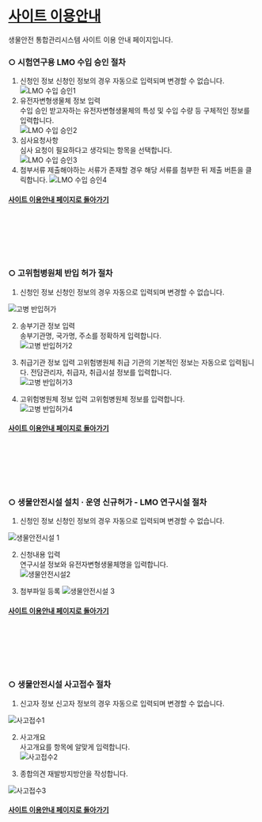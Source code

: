 # [사이트 이용안내](https://sooyeon1022.github.io/Micro/)
생물안전 통합관리시스템 사이트 이용 안내 페이지입니다.  

###  ○ 시험연구용 LMO 수입 승인 절차

1. 신청인 정보
    신청인 정보의 경우 자동으로 입력되며 변경할 수 없습니다.  
![LMO 수입 승인1](https://user-images.githubusercontent.com/125325764/220018132-1cbc4cb6-762e-450d-9717-b6f7ef8f62b9.PNG)  
2. 유전자변형생물체 정보 입력  
    수입 승인 받고자하는 유전자변형생물체의 특성 및 수입 수량 등 구체적인 정보를 입력합니다.  
![LMO 수입 승인2](https://user-images.githubusercontent.com/125325764/220018135-3623fd69-6de9-4adc-976b-69b690bcdf0f.PNG)  
3. 심사요청사항  
    심사 요청이 필요하다고 생각되는 항목을 선택합니다.  
![LMO 수입 승인3](https://user-images.githubusercontent.com/125325764/220018140-a3496b22-a528-418f-848b-649bdefb79d3.PNG)  
4. 첨부서류
    제출해야하는 서류가 존재할 경우 해당 서류를 첨부한 뒤 제출 버튼을 클릭합니다. 
![LMO 수입 승인4](https://user-images.githubusercontent.com/125325764/220018143-420a4cbe-d0a5-47bd-b0dd-c732b13319d5.PNG)

#### [사이트 이용안내 페이지로 돌아가기](https://sooyeon1022.github.io/Micro/#-%EC%82%AC%EC%9D%B4%ED%8A%B8-%EC%83%81%EB%8B%A8-%EB%A9%94%EB%89%B4-%EC%95%88%EB%82%B4)
<br> 
<br> 
<br> 
<br> 
<br>  

###  ○ 고위험병원체 반입 허가 절차  

1. 신청인 정보
    신청인 정보의 경우 자동으로 입력되며 변경할 수 없습니다.  
    
![고병 반입허가](https://user-images.githubusercontent.com/125325764/220246537-32d11879-662d-41ce-af0f-7d18b9f8c830.PNG)  

2. 송부기관 정보 입력  
    송부기관명, 국가명, 주소를 정확하게 입력합니다.   
![고병 반입허가2](https://user-images.githubusercontent.com/125325764/220246539-489fca05-6181-4f82-8fab-6ff61fe9f5aa.PNG)  

3. 취급기관 정보 입력 
    고위험병원체 취급 기관의 기본적인 정보는 자동으로 입력됩니다. 전담관리자, 취급자, 취급시설 정보를 입력합니다.   
![고병 반입허가3](https://user-images.githubusercontent.com/125325764/220246542-5c424eda-10b2-4991-93f5-5747cd506c38.PNG)  

4. 고위험병원체 정보 입력 
    고위험병원체 정보를 입력합니다.  
![고병 반입허가4](https://user-images.githubusercontent.com/125325764/220246545-96c0c630-6c2e-4840-a39a-f4b7f27635b9.PNG)  

#### [사이트 이용안내 페이지로 돌아가기](https://sooyeon1022.github.io/Micro/#-%EC%82%AC%EC%9D%B4%ED%8A%B8-%EC%83%81%EB%8B%A8-%EB%A9%94%EB%89%B4-%EC%95%88%EB%82%B4)  


<br> 
<br> 
<br> 
<br> 
<br>  

###  ○ 생물안전시설 설치 · 운영 신규허가 - LMO 연구시설 절차  

1. 신청인 정보
    신청인 정보의 경우 자동으로 입력되며 변경할 수 없습니다.  
    
![생물안전시설 1](https://user-images.githubusercontent.com/125325764/220249067-759df5dc-4b4b-42c5-8411-b7e3d3ae7b1d.PNG)  

2. 신청내용 입력  
    연구시설 정보와 유전자변형생물체명을 입력합니다.    
![생물안전시설2](https://user-images.githubusercontent.com/125325764/220249061-56dad988-3232-43d6-84a4-eb53ac8eb67b.PNG) 

3. 첨부파일 등록 
![생물안전시설 3](https://user-images.githubusercontent.com/125325764/220249069-5c6a4095-bd3b-4198-a57a-6d8f9e58b5ec.PNG)  


 #### [사이트 이용안내 페이지로 돌아가기](https://sooyeon1022.github.io/Micro/#-%EC%82%AC%EC%9D%B4%ED%8A%B8-%EC%83%81%EB%8B%A8-%EB%A9%94%EB%89%B4-%EC%95%88%EB%82%B4)  
 
 
<br> 
<br> 
<br> 
<br> 
<br>  

###  ○ 생물안전시설 사고접수 절차

1. 신고자 정보
    신고자 정보의 경우 자동으로 입력되며 변경할 수 없습니다.  
    
![사고접수1](https://user-images.githubusercontent.com/125325764/220253900-8b92b63d-34a0-478b-9a62-1dc3a262050b.PNG)  


2. 사고개요  
    사고개요를 항목에 알맞게 입력합니다.     
![사고접수2](https://user-images.githubusercontent.com/125325764/220253895-4d815734-ca03-4ed2-8f9e-f19ed6975a7b.PNG)  

3. 종합의견
    재발방지방안을 작성합니다.  
    
![사고접수3](https://user-images.githubusercontent.com/125325764/220253898-8708eb55-7e0c-4b6c-a2c4-9ae873cf9e51.PNG)  



#### [사이트 이용안내 페이지로 돌아가기](https://sooyeon1022.github.io/Micro/#-%EC%82%AC%EC%9D%B4%ED%8A%B8-%EC%83%81%EB%8B%A8-%EB%A9%94%EB%89%B4-%EC%95%88%EB%82%B4)
<br> 
<br> 
<br> 
<br>

